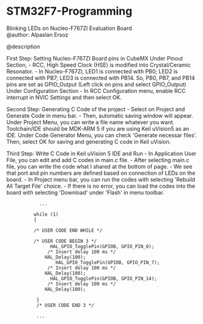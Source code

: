 # STM32F7-Programming
Blinking LEDs on Nucleo-F767ZI Evaluation Board  
@author: Alpaslan Ersoz

@description

First Step: Setting Nucleo-F767ZI Board pins in CubeMX 
              Under Pinout Section,
              - RCC, High Speed Clock (HSE) is modified into Crystal/Ceramic Resonator.
              - In Nucleo-F767ZI, LED1 is connected with PB0; LED2 is connected with PB7; LED3 is connected with PB14. So, PB0, PB7, and 
                PB14 pins are set as GPIO_Output (Left click on pins and select GPIO_Output) 
              Under Configuration Section
              - In RCC Configuration menu, enable RCC interrupt in NVIC Settings and then select OK.

Second Step: Generating C Code of the project
              - Select on Project and Generate Code in menu bar.
              - Then, automatic saving window will appear. Under Project Menu, you can write a file name whatever you want. Toolchain/IDE should be MDK-ARM 5 
                if you are using Keil uVision5 as an IDE. Under Code Generator Menu, you can check 'Generate necessar files'. Then, select OK for saving and 
                generating C code in Keil uVision.
                
Third Step: Write C Code in Keil uVision 5 IDE and Run
              - In Application User File, you can edit and add C codes in main.c file.
              - After selecting main.c file, you can write the code what I shared at the bottom of page.
	      - We see that port and pin numbers are defined based on connection of LEDs on the board.
              - In Project menu bar, you can run the codes with selecting 'Rebuild All Target File' choice.
              - If there is no error, you can load the codes into the board with selecting 'Download' under 'Flash' in menu toolbar.
                
                ...
              
              while (1)
              {

              /* USER CODE END WHILE */

              /* USER CODE BEGIN 3 */
	              	HAL_GPIO_TogglePin(GPIOB, GPIO_PIN_0);
                   /* Insert delay 100 ms */
                  HAL_Delay(100);
		              HAL_GPIO_TogglePin(GPIOB, GPIO_PIN_7);
                   /* Insert delay 100 ms */
                  HAL_Delay(100);
	              	HAL_GPIO_TogglePin(GPIOB, GPIO_PIN_14);
                   /* Insert delay 100 ms */
                  HAL_Delay(100);

               }
               /* USER CODE END 3 */
               
               ...
               
               
          
                
